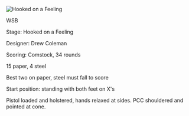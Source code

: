 ![Hooked on a Feeling](https://github.com/bagellord/USPSA-Stages/blob/master/31%2B%20rounds/Hooked%20on%20a%20Feeling%20-%2034%20rounds%20-%20Comstock/Hooked%20on%20a%20Feeling.png)

WSB

Stage: Hooked on a Feeling

Designer: Drew Coleman

Scoring: Comstock, 34 rounds

15 paper, 4 steel

Best two on paper, steel must fall to score

Start position: standing with both feet on X's

Pistol loaded and holstered, hands relaxed at sides. PCC shouldered and pointed at cone.
